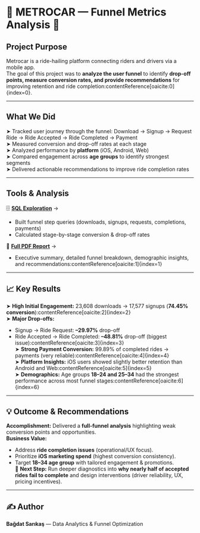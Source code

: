 
# 🚖 METROCAR — Funnel Metrics Analysis 🚖  

##  Project Purpose  
Metrocar is a ride-hailing platform connecting riders and drivers via a mobile app.  
The goal of this project was to **analyze the user funnel** to identify **drop-off points, measure conversion rates, and provide recommendations** for improving retention and ride completion:contentReference[oaicite:0]{index=0}.  

---

##  What We Did  
➤ Tracked user journey through the funnel: Download → Signup → Request Ride → Ride Accepted → Ride Completed → Payment  
➤ Measured conversion and drop-off rates at each stage  
➤ Analyzed performance by **platform** (iOS, Android, Web)  
➤ Compared engagement across **age groups** to identify strongest segments  
➤ Delivered actionable recommendations to improve ride completion rates  

---

##  Tools & Analysis  
🗄️ **[SQL Exploration](https://github.com/bagdatsarikas/Metrocar-churn-customer/blob/main/funnel_analysis.sql)** →  
   - Built funnel step queries (downloads, signups, requests, completions, payments)  
   - Calculated stage-by-stage conversion & drop-off rates  



📄 **[Full PDF Report](https://docs.google.com/document/d/1rOXFyOFd7yC1llmUSRfjTJrRs903Z6Vs2NFjYV3aIIE/edit?tab=t.0)** →  
   - Executive summary, detailed funnel breakdown, demographic insights, and recommendations:contentReference[oaicite:1]{index=1}  

---

## 📈 Key Results  
➤ **High Initial Engagement:** 23,608 downloads → 17,577 signups (**74.45% conversion**):contentReference[oaicite:2]{index=2}  
➤ **Major Drop-offs:**  
   - Signup → Ride Request: **–29.97%** drop-off  
   - Ride Accepted → Ride Completed: **–48.81%** drop-off (biggest issue):contentReference[oaicite:3]{index=3}  
➤ **Strong Payment Conversion:** 99.89% of completed rides → payments (very reliable):contentReference[oaicite:4]{index=4}  
➤ **Platform Insights:** iOS users showed slightly better retention than Android and Web:contentReference[oaicite:5]{index=5}  
➤ **Demographics:** Age groups **18–24 and 25–34** had the strongest performance across most funnel stages:contentReference[oaicite:6]{index=6}  

---

## 💡 Outcome & Recommendations  
 **Accomplishment:** Delivered a **full-funnel analysis** highlighting weak conversion points and opportunities.  
 **Business Value:**  
- Address **ride completion issues** (operational/UX focus).  
- Prioritize **iOS marketing spend** (highest conversion consistency).  
- Target **18–34 age group** with tailored engagement & promotions.  
🔄 **Next Step:** Run deeper diagnostics into **why nearly half of accepted rides fail to complete** and design interventions (driver reliability, UX, pricing incentives).  

---

## ✍️ Author  
**Bağdat Sarıkaş** — Data Analytics & Funnel Optimization


